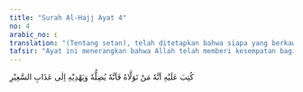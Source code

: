```yaml
---
title: "Surah Al-Hajj Ayat 4"
no: 4
arabic_no: ٤
translation: "(Tentang setan), telah ditetapkan bahwa siapa yang berkawan dengan dia, maka dia akan menyesatkannya, dan membawanya ke azab neraka."
tafsir: "Ayat ini menerangkan bahwa Allah telah memberi kesempatan bagi setan melakukan segala macam usaha untuk menyesatkan dan memperdayakan manusia, agar manusia menjadi sesat dan ingkar sebagaimana yang telah ia lakukan. Tetapi usaha itu hanyalah dapat dilakukannya terhadap orang-orang kafir dan tidak beriman kepada Allah dan Rasul-Nya. Sedang hamba-hamba Allah yang mukmin dan mukhlis tidak dapat mereka ganggu dan perdayakan sedikit pun.\n\nAllah berfirman:\n\nIa (Iblis) berkata, \"Tuhanku, oleh karena Engkau telah memutuskan bahwa aku sesat, aku pasti akan jadikan (kejahatan) terasa indah bagi mereka di bumi, dan aku akan menyesatkan mereka semuanya, kecuali hamba-hamba-Mu yang terpilih di antara mereka.\" (al-Hijr/15: 39-40)\n\nDari ayat ini dapat dipahami bahwa Allah mengingatkan agar manusia waspada terhadap godaan setan. Barang siapa yang memperturutkan godaan setan dan menempuh jalannya, maka Allah menyesatkan mereka pula dengan melapangkan jalan yang dibentangkan setan itu sehingga mereka mudah melaluinya. Karena itu mereka akan dimasukkan ke dalam neraka bersama-sama setan yang menggodanya itu. Seorang yang telah terbiasa mengikuti jalan setan itu amat sulit baginya kembali ke jalan yang benar, karena hatinya telah ditutupi oleh keinginan setan itu.\n\nAllah berfirman:\n\nBarang siapa dibiarkan sesat oleh Allah, maka tidak ada yang mampu memberi petunjuk. Allah membiarkannya terombang-ambing dalam kesesatan. (al-A'raf/7: 186)"
---
```

كُتِبَ عَلَيْهِ اَنَّهٗ مَنْ تَوَلَّاهُ فَاَنَّهٗ يُضِلُّهٗ وَيَهْدِيْهِ اِلٰى عَذَابِ السَّعِيْرِ 